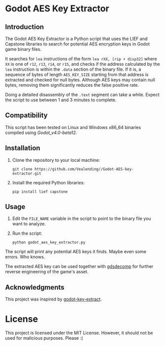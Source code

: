 # Godot AES Key Extractor

## Introduction

The Godot AES Key Extractor is a Python script that uses the LIEF and Capstone libraries to search for potential AES encryption keys in Godot game binary files. 

It searches for `lea` instructions of the form `lea rXX, [rip + disp32]` where `XX` is one of `r12`, `r13`, `r14`, or `r15`, and checks if the address calculated by the `lea` instruction is within the `.data` section of the binary file. 
If it is, a sequence of bytes of length `AES_KEY_SIZE` starting from that address is extracted and checked for null bytes. 
Although AES keys may contain null bytes, removing them significantly reduces the false positive rate.

Doing a detailed disassembly of the `.text` segment can take a while. Expect the script to use between 1 and 3 minutes to complete.

## Compatibility

This script has been tested on Linux and Windows x86_64 binaries compiled using *Godot_v4.0-beta12*.

## Installation

1. Clone the repository to your local machine:

    ```
    git clone https://github.com/Vealending//Godot-AES-key-extractor.git
    ```

2. Install the required Python libraries:

    ```
    pip install lief capstone
    ```

## Usage

1. Edit the `FILE_NAME` variable in the script to point to the binary file you want to analyze.

2. Run the script:

    ```
    python godot_aes_key_extractor.py
    ```

The script will print any potential AES keys it finds. Maybe even some errors. Who knows.

The extracted AES key can be used together with [gdsdecomp](https://github.com/bruvzg/gdsdecomp) for further reverse engineering of the game's asset.

## Acknowledgments

This project was inspired by [godot-key-extract](https://github.com/pozm/godot-key-extract).

# License

This project is licensed under the MIT License. However, it should not be used for malicious purposes. Please :(
